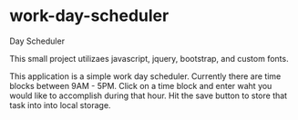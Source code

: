 # work-day-scheduler
Day Scheduler

This small project utilizaes javascript, jquery, bootstrap, and custom fonts. 

This application is a simple work day scheduler.  Currently there are time blocks between 9AM - 5PM.
Click on a time block and enter waht you would like to accomplish during that hour.
Hit the save button to store that task into into local storage.
